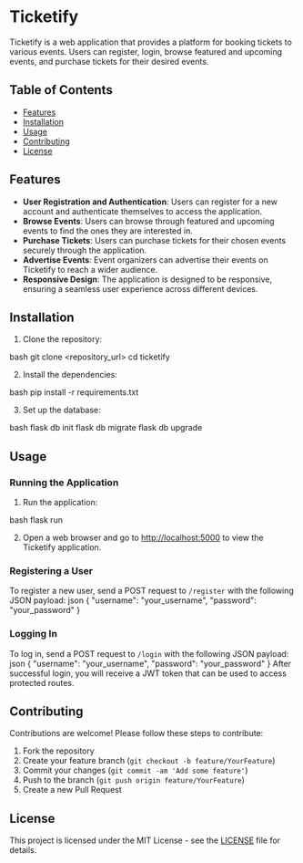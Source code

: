 # Ticketify

Ticketify is a web application that provides a platform for booking tickets to various events. Users can register, login, browse featured and upcoming events, and purchase tickets for their desired events.

## Table of Contents
- [Features](#features)
- [Installation](#installation)
- [Usage](#usage)
- [Contributing](#contributing)
- [License](#license)

## Features

- **User Registration and Authentication**: Users can register for a new account and authenticate themselves to access the application.
- **Browse Events**: Users can browse through featured and upcoming events to find the ones they are interested in.
- **Purchase Tickets**: Users can purchase tickets for their chosen events securely through the application.
- **Advertise Events**: Event organizers can advertise their events on Ticketify to reach a wider audience.
- **Responsive Design**: The application is designed to be responsive, ensuring a seamless user experience across different devices.

## Installation

1. Clone the repository:
    
bash
    git clone <repository_url>
    cd ticketify
    
2. Install the dependencies:
    
bash
    pip install -r requirements.txt
    
3. Set up the database:
    
bash
    flask db init
    flask db migrate
    flask db upgrade
    
## Usage

### Running the Application

1. Run the application:
    
bash
    flask run
    
2. Open a web browser and go to [http://localhost:5000](http://localhost:5000) to view the Ticketify application.

### Registering a User

To register a new user, send a POST request to `/register` with the following JSON payload:
json
{
  "username": "your_username",
  "password": "your_password"
}
### Logging In

To log in, send a POST request to `/login` with the following JSON payload:
json
{
  "username": "your_username",
  "password": "your_password"
}
After successful login, you will receive a JWT token that can be used to access protected routes.

## Contributing

Contributions are welcome! Please follow these steps to contribute:

1. Fork the repository
2. Create your feature branch (`git checkout -b feature/YourFeature`)
3. Commit your changes (`git commit -am 'Add some feature'`)
4. Push to the branch (`git push origin feature/YourFeature`)
5. Create a new Pull Request

## License

This project is licensed under the MIT License - see the [LICENSE](LICENSE) file for details.